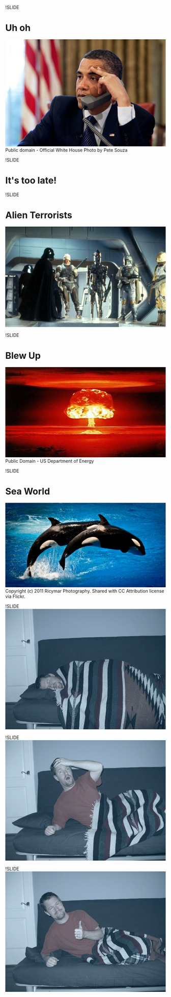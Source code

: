 !SLIDE
# Uh oh
![Obama Unhappy](obama_unhappy.jpg)
<span class="attribution">Public domain - Official White House Photo by Pete Souza</span>
<!-- http://www.acclaimimages.com/_gallery/_image_pages/0519-0906-2410-5525.html -->

!SLIDE
# It's too late!

!SLIDE
# Alien Terrorists
![Alien Terrorists](../img/alien_terrorists.jpg)

!SLIDE
# Blew Up
![Mushroom Cloud](../img/mushroom_cloud.jpg)
<span clas="attribution">Public Domain - US Department of Energy</span>
<!-- https://commons.wikimedia.org/wiki/File:Castle_Romeo.jpg -->

!SLIDE
# Sea World
![Sea World](../img/sea_world.jpg)
<span class="attribution">Copyright (c) 2011 Ricymar Photography. Shared with CC Attribution license via Flickr.</a>
<!-- https://secure.flickr.com/photos/ricardo_mangual/5989921930/in/set-72157626522358658 -->

!SLIDE
![Sleeping](sleeping.jpg)

!SLIDE
![Oh No!](oh_no.jpg)

!SLIDE
![Ah... It was all a dream!](all_a_dream.jpg)
